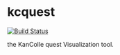 # kcquest

[![Build Status](https://travis-ci.org/kcwikizh/kcquest.svg?branch=master)](https://travis-ci.org/kcwikizh/kcquest)

the KanColle quest Visualization tool.
